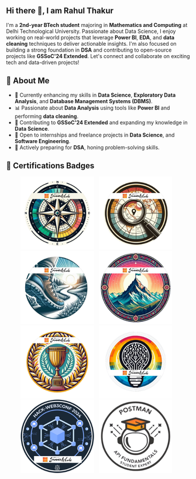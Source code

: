 ## Hi there 👋, I am Rahul Thakur

I'm a **2nd-year BTech student** majoring in **Mathematics and Computing** at Delhi Technological University. Passionate about Data Science, I enjoy working on real-world projects that leverage **Power BI**, **EDA**, and **data cleaning** techniques to deliver actionable insights. I'm also focused on building a strong foundation in **DSA** and contributing to open-source projects like **GSSoC'24 Extended**. Let's connect and collaborate on exciting tech and data-driven projects!


## 🚀 About Me

- 🌱 Currently enhancing my skills in **Data Science**, **Exploratory Data Analysis**, and **Database Management Systems (DBMS)**.
- 📊 Passionate about **Data Analysis** using tools like **Power BI** and performing **data cleaning**.
- 🤖 Contributing to **GSSoC'24 Extended** and expanding my knowledge in **Data Science**.
- 💼 Open to internships and freelance projects in **Data Science**, and **Software Engineering**.
- 🎯 Actively preparing for **DSA**, honing problem-solving skills.

## 📜 Certifications Badges
<div align-items:center; gap: 10px;' align='center'>
<img src="1.png" width="200" style="display:inline-block; margin-right: 10px;" />
<img src="2.png" width="200" style="display:inline-block; margin-right: 10px;" />
<img src="3.png" width="200" style="display:inline-block; margin-right: 10px;" />
<img src="4.png" width="200" style="display:inline-block; margin-right: 10px;" />
<img src="5.png" width="200" style="display:inline-block; margin-right: 10px;" />
<img src="6.png" width="200" style="display:inline-block; margin-right: 10px;" />
<img src="Hack-Web3Conf 2024 Badge (2).png" width="200" style="display:inline-block; margin-right: 10px;" />
<img src="Postman Dark.png" width="200" style="display:inline-block; margin-right: 10px;" />
</div>



